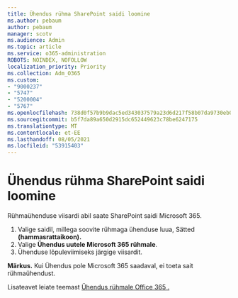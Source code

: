 ```yaml
---
title: Ühendus rühma SharePoint saidi loomine
ms.author: pebaum
author: pebaum
manager: scotv
ms.audience: Admin
ms.topic: article
ms.service: o365-administration
ROBOTS: NOINDEX, NOFOLLOW
localization_priority: Priority
ms.collection: Adm_O365
ms.custom:
- "9000237"
- "5747"
- "5200004"
- "5767"
ms.openlocfilehash: 738d0f57b9b9dac5ed343037579a23d6d217f58b07da9730eb0bd08bc78c25e6
ms.sourcegitcommit: b5f7da89a650d2915dc652449623c78be6247175
ms.translationtype: MT
ms.contentlocale: et-EE
ms.lasthandoff: 08/05/2021
ms.locfileid: "53915403"
---
```

# <a name="connect-a-sharepoint-site-to-a-group"></a>Ühendus rühma SharePoint saidi loomine

Rühmaühenduse viisardi abil saate SharePoint saidi Microsoft 365.

1. Valige saidil, millega soovite rühmaga ühenduse luua, Sätted **(hammasrattaikoon).**
2. Valige **Ühendus uutele Microsoft 365 rühmale**.
3. Ühenduse lõpuleviimiseks järgige viisardit.

**Märkus.**  Kui Ühendus pole Microsoft 365 saadaval, ei toeta sait rühmaühendust.

Lisateavet leiate teemast [Ühendus rühmale Office 365 .](https://docs.microsoft.com/sharepoint/dev/transform/modernize-connect-to-office365-group)